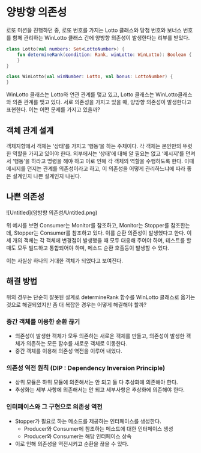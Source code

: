 # 양방향 의존성

로또 미션을 진행하던 중, 로또 번호를 가지는 Lotto 클래스와 당첨 번호와 보너스 번호를 함께 관리하는 WinLotto 클래스 간에 양방향 의존성이 발생한다는 리뷰를 받았다.

```kotlin
class Lotto(val numbers: Set<LottoNumber>) {
	fun determineRank(condition: Rank, winLotto: WinLotto): Boolean {
	}
}
```

```kotlin
class WinLotto(val winNumber: Lotto, val bonus: LottoNumber) {
}
```

WinLotto 클래스는 Lotto와 연관 관계를 맺고 있고, Lotto 클래스는 WinLotto클래스와 의존 관계를 맺고 있다. 서로 의존성을 가지고 있을 때, 양방향 의존성이 발생한다고 표현한다. 이는 어떤 문제를 가지고 있을까?

## 객체 관계 설계

객체지향에서 객체는 ‘상태’를 가지고 ‘행동’을 하는 주체이다. 각 객체는 본인만의 뚜렷한 역할을 가지고 있어야 한다. 외부에서는 ‘상태’에 대해 알 필요는 없고 ‘메시지’를 던져서 ‘행동’을 하라고 명령을 해야 하고 이로 인해 각 객체의 역할을 수행하도록 한다. 이때 메시지를 던지는 관계를 의존성이라고 하고, 이 의존성을 어떻게 관리하느냐에 따라 좋은 설계인지 나쁜 설계인지 나뉜다.

## 나쁜 의존성

![Untitled](양방향 의존성/Untitled.png)

위 예시를 보면 Consumer는 Monitor를 참조하고, Monitor는 Stopper를 참조한는데, Stopper는 Consumer를 참조하고 있다. 이를 순환 의존성이 발생했다고 한다. 이 세 개의 객체는 각 객체에 변경점이 발생했을 때 모두 대응해 주어야 하며, 테스트를 할 때도 모두 빌드하고 통합되어야 하며, 메소드 순환 호출등이 발생할 수 있다.

이는 사실상 하나의 거대한 객체가 되었다고 보여진다.

## 해결 방법

위의 경우는 단순히 잘못된 설계로 determineRank 함수를 WinLotto 클래스로 옮기는 것으로 해결되었지만 좀 더 복잡한 경우는 어떻게 해결해야 할까?

### 중간 객체를 이용한 순환 끊기

- 의존성이 발생한 객체가 모두 의존하는 새로운 객체를 만들고, 의존성이 발생한 객체가 의존하는 모든 함수를 새로운 객체로 이동한다.
- 중간 객체를 이용해 의존성 역전을 이루어 내었다.

### 의존성 역전 원칙 (DIP : Dependency Inversion Principle)

- 상위 모듈은 하위 모듈에 의존해서는 안 되고 둘 다 추상화에 의존해야 한다.
- 추상화는 세부 사항에 의존해서는 안 되고 세부사항은 추상화에 의존해야 한다.

### 인터페이스와 그 구현으로 의존성 역전

- Stopper가 필요로 하는 메소드를 제공하는 인터페이스를 생성한다.
    - Producer와 Consumer에 참조하는 메소드에 대한 인터페이스 생성
    - Producer와 Consumer는 해당 인터페이스 상속
- 이로 인해 의존성을 역전시키고 순환을 끊을 수 있다.